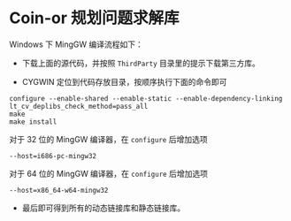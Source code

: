 Coin-or 规划问题求解库
===========

Windows 下 MingGW 编译流程如下：

+ 下载上面的源代码，并按照 `ThirdParty` 目录里的提示下载第三方库。

+ CYGWIN 定位到代码存放目录，按顺序执行下面的命令即可

```
configure --enable-shared --enable-static --enable-dependency-linking lt_cv_deplibs_check_method=pass_all
make
make install 
```

对于 32 位的 MingGW 编译器，在 `configure` 后增加选项

```
--host=i686-pc-mingw32
```

对于 64 位的 MingGW 编译器，在 `configure` 后增加选项

```
--host=x86_64-w64-mingw32
```

+ 最后即可得到所有的动态链接库和静态链接库。